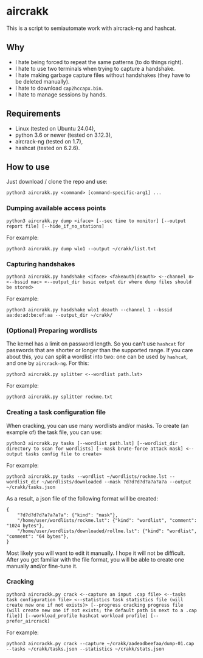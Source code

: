 # aircrakk

This is a script to semiautomate work with aircrack-ng and hashcat.

## Why

- I hate being forced to repeat the same patterns (to do things right).
- I hate to use two terminals when trying to capture a handshake.
- I hate making garbage capture files without handshakes (they have to be deleted manually).
- I hate to download `cap2hccapx.bin`.
- I hate to manage sessions by hands.

## Requirements

- Linux (tested on Ubuntu 24.04),
- python 3.6 or newer (tested on 3.12.3),
- aircrack-ng (tested on 1.7),
- hashcat (tested on 6.2.6).

## How to use

Just download / clone the repo and use:

    python3 aircrakk.py <command> [command-specific-arg1] ...

### Dumping available access points

    python3 aircrakk.py dump <iface> [--sec time to monitor] [--output report file] [--hide_if_no_stations]

For example:

    python3 aircrakk.py dump wlo1 --output ~/crakk/list.txt

### Capturing handshakes

    python3 aircrakk.py handshake <iface> <fakeauth|deauth> <--channel n> <--bssid mac> <--output_dir basic output dir where dump files should be stored>

For example:

    python3 aircrakk.py hasdshake wlo1 deauth --channel 1 --bssid aa:de:ad:be:ef:aa --output_dir ~/crakk/

### (Optional) Preparing wordlists

The kernel has a limit on password length. So you can't use `hashcat` for passwords that are shorter or longer than the supported range. If you care about this, you can split a wordlist into two: one can be used by `hashcat`, and one by `aircrack-ng`. For this:

    python3 aircrakk.py splitter <--wordlist path.lst>

For example:

    python3 aircrakk.py splitter rockme.txt

### Creating a task configuration file

When cracking, you can use many wordlists and/or masks. To create (an example of) the task file, you can use:

    python3 aircrakk.py tasks [--wordlist path.lst] [--wordlist_dir directory to scan for wordlists] [--mask brute-force attack mask] <--output tasks config file to create>

For example:

    python3 aircrakk.py tasks --wordlist ~/wordlists/rockme.lst --wordlist_dir ~/wordlists/downloaded --mask ?d?d?d?d?a?a?a?a --output ~/crakk/tasks.json

As a result, a json file of the following format will be created:

    {
        "?d?d?d?d?a?a?a?a": {"kind": "mask"},
        "/home/user/wordlists/rockme.lst": {"kind": "wordlist", "comment": "1024 bytes"},
        "/home/user/wordlists/downloaded/rollme.lst": {"kind": "wordlist", "comment": "64 bytes"},
    }

Most likely you will want to edit it manually. I hope it will not be difficult. After you get familiar with the file format, you will be able to create one manually and/or fine-tune it.

### Cracking

    python3 aircrackk.py crack <--capture an input .cap file> <--tasks task configuration file> <--statistics task statistics file (will create new one if not exists)> [--progress cracking progress file (will create new one if not exists; the default path is next to a .cap file)] [--workload_profile hashcat workload profile] [--prefer_aircrack]

For example:

    python3 aircrackk.py crack --capture ~/crakk/aadeadbeefaa/dump-01.cap --tasks ~/crakk/tasks.json --statistics ~/crakk/stats.json

